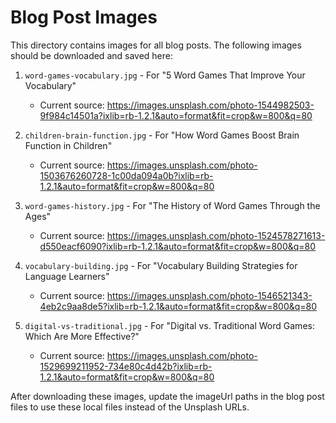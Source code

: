 # Blog Post Images

This directory contains images for all blog posts. The following images should be downloaded and saved here:

1. `word-games-vocabulary.jpg` - For "5 Word Games That Improve Your Vocabulary"

   - Current source: https://images.unsplash.com/photo-1544982503-9f984c14501a?ixlib=rb-1.2.1&auto=format&fit=crop&w=800&q=80

2. `children-brain-function.jpg` - For "How Word Games Boost Brain Function in Children"

   - Current source: https://images.unsplash.com/photo-1503676260728-1c00da094a0b?ixlib=rb-1.2.1&auto=format&fit=crop&w=800&q=80

3. `word-games-history.jpg` - For "The History of Word Games Through the Ages"

   - Current source: https://images.unsplash.com/photo-1524578271613-d550eacf6090?ixlib=rb-1.2.1&auto=format&fit=crop&w=800&q=80

4. `vocabulary-building.jpg` - For "Vocabulary Building Strategies for Language Learners"

   - Current source: https://images.unsplash.com/photo-1546521343-4eb2c9aa8de5?ixlib=rb-1.2.1&auto=format&fit=crop&w=800&q=80

5. `digital-vs-traditional.jpg` - For "Digital vs. Traditional Word Games: Which Are More Effective?"
   - Current source: https://images.unsplash.com/photo-1529699211952-734e80c4d42b?ixlib=rb-1.2.1&auto=format&fit=crop&w=800&q=80

After downloading these images, update the imageUrl paths in the blog post files to use these local files instead of the Unsplash URLs.
